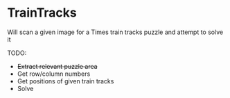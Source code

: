 # TrainTracks
Will scan a given image for a Times train tracks puzzle and attempt to solve it

TODO:

* ~~Extract relevant puzzle area~~
* Get row/column numbers
* Get positions of given train tracks
* Solve
